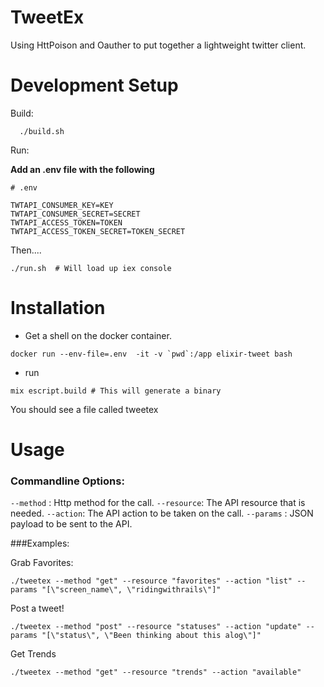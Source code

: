 # TweetEx

Using HttPoison and Oauther to put together a lightweight twitter client.  

# Development Setup
Build:
```
  ./build.sh
```

Run:

**Add an .env file with the following**

```
# .env

TWTAPI_CONSUMER_KEY=KEY
TWTAPI_CONSUMER_SECRET=SECRET
TWTAPI_ACCESS_TOKEN=TOKEN
TWTAPI_ACCESS_TOKEN_SECRET=TOKEN_SECRET
```

Then....

```
./run.sh  # Will load up iex console
```

# Installation

* Get a shell on the docker container.
```
docker run --env-file=.env  -it -v `pwd`:/app elixir-tweet bash
```

* run 
```
mix escript.build # This will generate a binary
```

You should see a file called tweetex

# Usage

### Commandline Options:

`--method` : Http method for the call.
`--resource`: The API resource that is needed.
`--action`: The API action to be taken on the call.
`--params` : JSON payload to be sent to the API.


###Examples:

Grab Favorites: 

```
./tweetex --method "get" --resource "favorites" --action "list" --params "[\"screen_name\", \"ridingwithrails\"]"
```

Post a tweet!

```
./tweetex --method "post" --resource "statuses" --action "update" --params "[\"status\", \"Been thinking about this alog\"]"
```

Get Trends
```
./tweetex --method "get" --resource "trends" --action "available"

```

